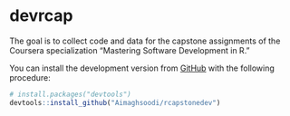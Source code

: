 # devrcap

The goal is to collect code and data for the capstone assignments of the Coursera specialization “Mastering Software Development in R.”

You can install the development version from
[GitHub](https://github.com/) with the following procedure:

``` r
# install.packages("devtools")
devtools::install_github("Aimaghsoodi/rcapstonedev")
```
